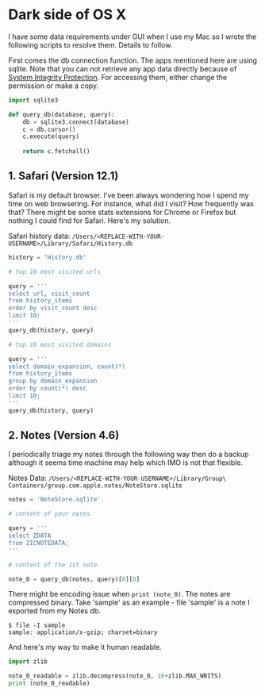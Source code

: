 # Dark side of OS X

I have some data requirements under GUI when I use my Mac so I wrote the following scripts to resolve them. Details to follow. 

First comes the db connection function. The apps mentioned here are using sqlite. Note that you can not retrieve any app data directly because of [System Integrity Protection](https://en.wikipedia.org/wiki/System_Integrity_Protection). For accessing them, either change the permission or make a copy.


```python
import sqlite3

def query_db(database, query):
    db = sqlite3.connect(database)
    c = db.cursor()
    c.execute(query)
    
    return c.fetchall()
```

## 1. Safari (Version 12.1)

Safari is my default browser. I've been always wondering how I spend my time on web browsering. For instance, what did I visit? How frequently was that? There might be some stats extensions for Chrome or Firefox but nothing I could find for Safari. Here's my solution. 

Safari history data: `/Users/<REPLACE-WITH-YOUR-USERNAME>/Library/Safari/History.db`


```python
history = "History.db"
```


```python
# top 10 most visited urls

query = '''
select url, visit_count 
from history_items 
order by visit_count desc 
limit 10;
'''
query_db(history, query)
```


```python
# top 10 most visited domains

query = '''
select domain_expansion, count(*)
from history_items 
group by domain_expansion
order by count(*) desc 
limit 10;
'''
query_db(history, query)
```

## 2. Notes (Version 4.6)

I periodically triage my notes through the following way then do a backup although it seems time machine may help which IMO is not that flexible. 

Notes Data: `/Users/<REPLACE-WITH-YOUR-USERNAME>/Library/Group\ Containers/group.com.apple.notes/NoteStore.sqlite`


```python
notes = 'NoteStore.sqlite'
```


```python
# content of your notes

query = '''
select ZDATA 
from ZICNOTEDATA;
'''

# content of the 1st note

note_0 = query_db(notes, query)[0][0]
```

There might be encoding issue when `print (note_0)`. The notes are compressed binary. Take 'sample' as an example - file 'sample' is a note I exported from my Notes db. 
``` 
$ file -I sample
sample: application/x-gzip; charset=binary
```

And here's my way to make it human readable.


```python
import zlib

note_0_readable = zlib.decompress(note_0, 16+zlib.MAX_WBITS)
print (note_0_readable)
```
